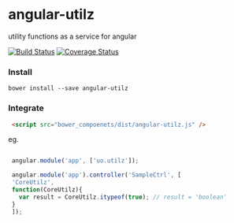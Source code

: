 angular-utilz
=============

utility functions as a service for angular


[![Build Status](https://travis-ci.org/lwhiteley/angular-utilz.svg?branch=master)](https://travis-ci.org/lwhiteley/angular-utilz)
[![Coverage Status](https://coveralls.io/repos/lwhiteley/angular-utilz/badge.png?branch=master)](https://coveralls.io/r/lwhiteley/angular-utilz?branch=master)
### Install

`bower install --save angular-utilz`

### Integrate
```html
 <script src="bower_compoenets/dist/angular-utilz.js" />
```

eg.

```javascript

 angular.module('app', ['uo.utilz']);

 angular.module('app').controller('SampleCtrl', [
 'CoreUtilz',
 function(CoreUtilz){
   var result = CoreUtilz.itypeof(true); // result = 'boolean'
 }
 ]);
```
